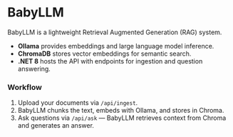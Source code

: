# BabyLLM

BabyLLM is a lightweight Retrieval Augmented Generation (RAG) system.

- **Ollama** provides embeddings and large language model inference.
- **ChromaDB** stores vector embeddings for semantic search.
- **.NET 8** hosts the API with endpoints for ingestion and question answering.

### Workflow
1. Upload your documents via `/api/ingest`.
2. BabyLLM chunks the text, embeds with Ollama, and stores in Chroma.
3. Ask questions via `/api/ask` — BabyLLM retrieves context from Chroma and generates an answer.
